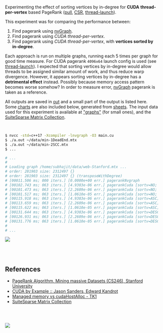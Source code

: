 Experimenting the effect of sorting vertices by in-degree for **CUDA**
**thread-per-vertex** based PageRank ([pull], [CSR], [thread-launch]).

This experiment was for comparing the performance between:
1. Find pagerank using [nvGraph].
2. Find pagerank using *CUDA thread-per-vertex*.
3. Find pagerank using *CUDA thread-per-vertex*, with **vertices sorted by in-degree**.

Each approach is run on multiple graphs, running each 5 times per graph for
good time measure. For CUDA pagerank `4096x64` launch config is used (see
[thread-launch]). I expected that sorting vertices by in-degree would allow
threads to be assigned similar amount of work, and thus reduce warp divergence.
However, it appears sorting vertices by in-degree has a **detrimental effect**
instead. Possibly because memory access pattern becomes worse somehow? In order
to measure error, [nvGraph] pagerank is taken as a reference.

All outputs are saved in [out](out/) and a small part of the output is listed
here. Some [charts] are also included below, generated from [sheets]. The input
data used for this experiment is available at ["graphs"] (for small ones), and
the [SuiteSparse Matrix Collection].

<br>

```bash
$ nvcc -std=c++17 -Xcompiler -lnvgraph -O3 main.cu
$ ./a.out ~/data/min-1DeadEnd.mtx
$ ./a.out ~/data/min-2SCC.mtx
$ ...

# ...
#
# Loading graph /home/subhajit/data/web-Stanford.mtx ...
# order: 281903 size: 2312497 {}
# order: 281903 size: 2312497 {} (transposeWithDegree)
# [00011.506 ms; 000 iters.] [0.0000e+00 err.] pagerankNvgraph
# [00102.743 ms; 063 iters.] [4.9303e-06 err.] pagerankCuda [sortv=NO; sorte=NO]
# [00101.473 ms; 063 iters.] [2.2609e-06 err.] pagerankCuda [sortv=NO; sorte=ASC]
# [00101.517 ms; 063 iters.] [1.0610e-05 err.] pagerankCuda [sortv=NO; sorte=DESC]
# [00115.918 ms; 063 iters.] [4.9303e-06 err.] pagerankCuda [sortv=ASC; sorte=NO]
# [00113.659 ms; 063 iters.] [2.2609e-06 err.] pagerankCuda [sortv=ASC; sorte=ASC]
# [00115.622 ms; 063 iters.] [1.0610e-05 err.] pagerankCuda [sortv=ASC; sorte=DESC]
# [00131.644 ms; 063 iters.] [4.9303e-06 err.] pagerankCuda [sortv=DESC; sorte=NO]
# [00126.931 ms; 063 iters.] [2.2609e-06 err.] pagerankCuda [sortv=DESC; sorte=ASC]
# [00131.776 ms; 063 iters.] [1.0610e-05 err.] pagerankCuda [sortv=DESC; sorte=DESC]
#
# ...
```

[![](https://i.imgur.com/NiKuLu9.gif)][sheets]

<br>
<br>


## References

- [PageRank Algorithm, Mining massive Datasets (CS246), Stanford University](http://snap.stanford.edu/class/cs246-videos-2019/lec9_190205-cs246-720.mp4)
- [CUDA by Example :: Jason Sanders, Edward Kandrot](http://www.mat.unimi.it/users/sansotte/cuda/CUDA_by_Example.pdf)
- [Managed memory vs cudaHostAlloc - TK1](https://forums.developer.nvidia.com/t/managed-memory-vs-cudahostalloc-tk1/34281)
- [SuiteSparse Matrix Collection]

<br>
<br>

[![](https://i.imgur.com/RTLTH4Q.jpg)](https://www.youtube.com/watch?v=1b8F1qa5-eM)

[nvGraph]: https://github.com/rapidsai/nvgraph
[pull]: https://github.com/puzzlef/pagerank-push-vs-pull
[csr]: https://github.com/puzzlef/pagerank-class-vs-csr
[thread-launch]: https://github.com/puzzlef/pagerank-cuda-thread-adjust-launch
[charts]: https://photos.app.goo.gl/iHRgoDbdS5ETqz8h8
[sheets]: https://docs.google.com/spreadsheets/d/1ksf6UjOCtheCWxguuGFqMQ2OtkDZ31ZPuWHykEzi01k/edit?usp=sharing
["graphs"]: https://github.com/puzzlef/graphs
[SuiteSparse Matrix Collection]: https://suitesparse-collection-website.herokuapp.com
